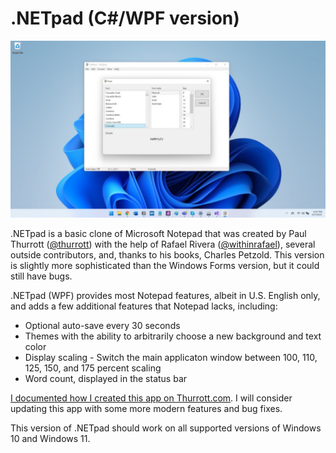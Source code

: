 # .NETpad (C#/WPF version)

![.NETpad hero image](/hero.jpg)

.NETpad is a basic clone of Microsoft Notepad that was created by Paul Thurrott ([@thurrott](https://www.twitter.com/thurrott)) with the help of Rafael Rivera ([@withinrafael](https://www.twitter.com/withinrafael)), several outside contributors, and, thanks to his books, Charles Petzold. This version is slightly more sophisticated than the Windows Forms version, but it could still have bugs. 

.NETpad (WPF) provides most Notepad features, albeit in U.S. English only, and adds a few additional features that Notepad lacks, including:

- Optional auto-save every 30 seconds
- Themes with the ability to arbitrarily choose a new background and text color
- Display scaling - Switch the main applicaton window between 100, 110, 125, 150, and 175 percent scaling
- Word count, displayed in the status bar

[I documented how I created this app on Thurrott.com](https://www.thurrott.com/tag/the-wpf-notepad-project).  I will consider updating this app with some more modern features and bug fixes. 

This version of .NETpad should work on all supported versions of Windows 10 and Windows 11.
